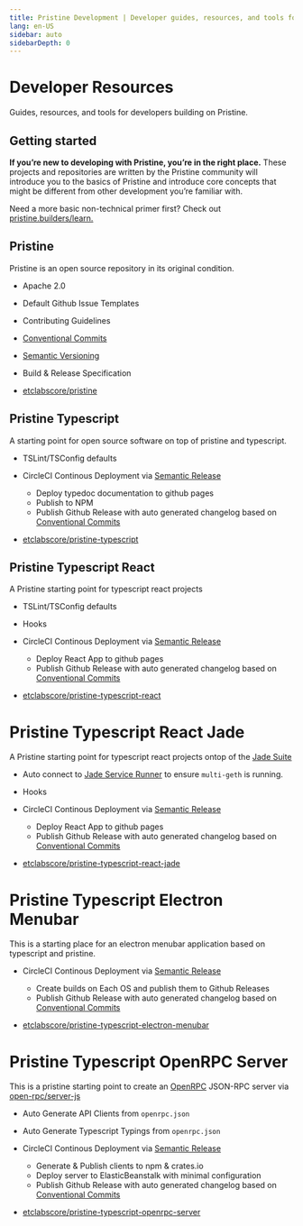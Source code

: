 ```yaml
---
title: Pristine Development | Developer guides, resources, and tools for building on Pristine
lang: en-US
sidebar: auto
sidebarDepth: 0
---
```


# Developer Resources

<div class="featured">Guides, resources, and tools for developers building on Pristine.</div>

## Getting started

**If you’re new to developing with Pristine, you’re in the right place.** These projects and repositories are written by the Pristine community will introduce you to the basics of Pristine and introduce core concepts that might be different from other development you’re familiar with.

Need a more basic non-technical primer first? Check out [pristine.builders/learn.](/learn/)

## Pristine

Pristine is an open source repository in its original condition.

- Apache 2.0
- Default Github Issue Templates
- Contributing Guidelines
- [Conventional Commits](https://www.conventionalcommits.org/)
- [Semantic Versioning](https://semver.org/)
- Build & Release Specification

- [etclabscore/pristine](https://github.com/etclabscore/pristine)

## Pristine Typescript

A starting point for open source software on top of pristine and typescript.

- TSLint/TSConfig defaults
- CircleCI Continous Deployment via [Semantic Release](https://github.com/semantic-release/semantic-release)
    - Deploy typedoc documentation to github pages
    - Publish to NPM
    - Publish Github Release with auto generated changelog based on [Conventional Commits](https://www.conventionalcommits.org/)


- [etclabscore/pristine-typescript](https://github.com/etclabscore/pristine-typescript)

## Pristine Typescript React

A Pristine starting point for typescript react projects

- TSLint/TSConfig defaults
- Hooks
- CircleCI Continous Deployment via [Semantic Release](https://github.com/semantic-release/semantic-release)
    - Deploy React App to github pages
    - Publish Github Release with auto generated changelog based on [Conventional Commits](https://www.conventionalcommits.org/)

- [etclabscore/pristine-typescript-react](https://github.com/etclabscore/pristine-typescript-react)

# Pristine Typescript React Jade

A Pristine starting point for typescript react projects ontop of the [Jade Suite](https://jade.builders)

- Auto connect to [Jade Service Runner](https://github.com/etclabscore/jade-service-runner) to ensure `multi-geth` is running.
- Hooks
- CircleCI Continous Deployment via [Semantic Release](https://github.com/semantic-release/semantic-release)
    - Deploy React App to github pages
    - Publish Github Release with auto generated changelog based on [Conventional Commits](https://www.conventionalcommits.org/)

- [etclabscore/pristine-typescript-react-jade](https://github.com/etclabscore/pristine-typescript-react-jade)


# Pristine Typescript Electron Menubar

This is a starting place for an electron menubar application based on typescript and pristine.

- CircleCI Continous Deployment via [Semantic Release](https://github.com/semantic-release/semantic-release)
    - Create builds on Each OS and publish them to Github Releases
    - Publish Github Release with auto generated changelog based on [Conventional Commits](https://www.conventionalcommits.org/)

- [etclabscore/pristine-typescript-electron-menubar](https://github.com/etclabscore/pristine-typescript-electron-menubar)


# Pristine Typescript OpenRPC Server

This is a pristine starting point to create an [OpenRPC](http://open-rpc.org) JSON-RPC server via [open-rpc/server-js](https://github.com/open-rpc/server-js.git)

- Auto Generate API Clients from `openrpc.json`
- Auto Generate Typescript Typings from `openrpc.json`
- CircleCI Continous Deployment via [Semantic Release](https://github.com/semantic-release/semantic-release)
    - Generate & Publish clients to npm & crates.io
    - Deploy server to ElasticBeanstalk with minimal configuration
    - Publish Github Release with auto generated changelog based on [Conventional Commits](https://www.conventionalcommits.org/)

- [etclabscore/pristine-typescript-openrpc-server](https://github.com/etclabscore/pristine-typescript-openrpc-server)

